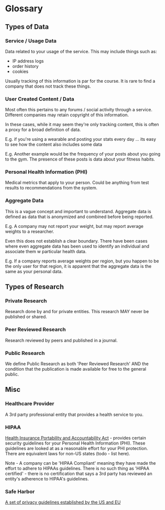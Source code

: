 # Glossary

## Types of Data

### Service / Usage Data

Data related to your usage of the service. This may include things such as:

- IP address logs
- order history
- cookies

Usually tracking of this information is par for the course. It is rare to find a company that does not track these things.

### User Created Content / Data

Most often this pertains to any forums / social activity through a service. Different companies may retain copyright of this information.

In these cases, while it may seem they're only tracking content, this is often a proxy for a broad definition of data. 

E.g. if you're using a wearable and posting your stats every day ... its easy to see how the content also includes some data

E.g. Another example would be the frequency of your posts about you going to the gym. The presence of these posts is data about your fitness habits.

### Personal Health Information (PHI)

Medical metrics that apply to your person. Could be anything from test results to recommendations from the system.

### Aggregate Data

This is a vague concept and important to understand. Aggregate data is defined as data that is anonymized and combined before being reported.

E.g. A company may not report your weight, but may report average weights to a researcher.

Even this does not establish a clear boundary. There have been cases where even aggregate data has been used to identify an individual and associate them w particular health data.

E.g. If a company reports average weights per region, but you happen to be the only user for that region, it is apparent that the aggregate data is the same as your personal data.

## Types of Research

### Private Research

Research done by and for private entities. This research MAY never be published or shared.

### Peer Reviewed Research

Research reviewed by peers and published in a journal. 

### Public Research

We define Public Research as both 'Peer Reviewed Research' AND the condition that the publication is made available for free to the general public.

## Misc

### Healthcare Provider

A 3rd party professional entity that provides a health service to you.

### HIPAA

[Health Insurance Portability and Accountability Act](http://www.dhcs.ca.gov/formsandpubs/laws/hipaa/Pages/1.00WhatisHIPAA.aspx) - provides certain security guidelines for your Personal Health Information (PHI). These guidelines are looked at as a reasonable effort for your PHI protection. There are equivalent laws for non-US states (todo - list here).

Note - A company can be 'HIPAA Compliant' meaning they have made the effort to adhere to HIPAAs guidelines. There is no such thing as 'HIPAA certified' - there is no certification that says a 3rd party has reviewed an entity's adherence to HIPAA's guidelines.


### Safe Harbor

[A set of privacy guidelines established by the US and EU](https://en.wikipedia.org/wiki/International_Safe_Harbor_Privacy_Principles)